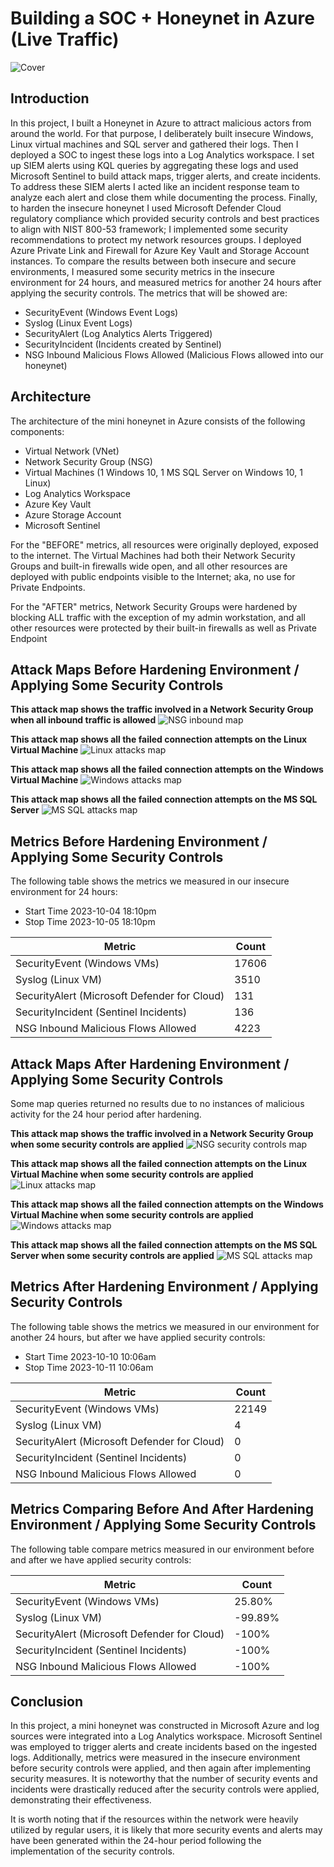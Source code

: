 # Building a SOC + Honeynet in Azure (Live Traffic)
![Cover](https://www.dropbox.com/s/x7gdmk9lbaez42x/cover.png?raw=1)

## Introduction

In this project, I built a Honeynet in Azure to attract malicious actors from around the world. For that purpose, I deliberately built insecure Windows, Linux virtual machines and SQL server and gathered their logs. Then I deployed a SOC to ingest these logs into a Log Analytics workspace. I set up SIEM alerts using KQL queries by aggregating these logs and used Microsoft Sentinel to build attack maps, trigger alerts, and create incidents. To address these SIEM alerts I acted like an incident response team to analyze each alert and close them while documenting the process. Finally, to harden the insecure honeynet I used Microsoft Defender Cloud regulatory compliance which provided security controls and best practices to align with NIST 800-53 framework; I implemented some security recommendations to protect my network resources groups. I deployed Azure Private Link and Firewall for Azure Key Vault and Storage Account instances. To compare the results between both insecure and secure environments, I measured some security metrics in the insecure environment for 24 hours, and measured metrics for another 24 hours after applying the security controls. The metrics that will be showed are:

- SecurityEvent (Windows Event Logs)
- Syslog (Linux Event Logs)
- SecurityAlert (Log Analytics Alerts Triggered)
- SecurityIncident (Incidents created by Sentinel)
- NSG Inbound Malicious Flows Allowed (Malicious Flows allowed into our honeynet)

## Architecture
The architecture of the mini honeynet in Azure consists of the following components:

- Virtual Network (VNet)
- Network Security Group (NSG)
- Virtual Machines (1 Windows 10, 1 MS SQL Server on Windows 10, 1 Linux)
- Log Analytics Workspace
- Azure Key Vault
- Azure Storage Account
- Microsoft Sentinel

For the "BEFORE" metrics, all resources were originally deployed, exposed to the internet. The Virtual Machines had both their Network Security Groups and built-in firewalls wide open, and all other resources are deployed with public endpoints visible to the Internet; aka, no use for Private Endpoints.

For the "AFTER" metrics, Network Security Groups were hardened by blocking ALL traffic with the exception of my admin workstation, and all other resources were protected by their built-in firewalls as well as Private Endpoint

## Attack Maps Before Hardening Environment / Applying Some Security Controls

**This attack map shows the traffic involved in a Network Security Group when all inbound traffic is allowed**
![NSG inbound map](https://www.dropbox.com/scl/fi/iin637sg0ztxektgk84i3/nsg-allow-malicious-inbound-flows.png?rlkey=l9ve4btccyevrnl2h1e9zxaq6&raw=1)

**This attack map shows all the failed connection attempts on the Linux Virtual Machine**
![Linux attacks map](https://www.dropbox.com/scl/fi/tj8oyseg87f1uhm006st0/linux-ssh-authentication-failures.png?rlkey=azt8t7qfq3riqzlidwc53p73f&raw=1)

**This attack map shows all the failed connection attempts on the Windows Virtual Machine**
![Windows attacks map](https://www.dropbox.com/scl/fi/a9gxvl752gkc3kwrsn230/windows-rdp-smb-authentication-failures.png?rlkey=1xz6d783l2flgxkefenu3m28p&raw=1)

**This attack map shows all the failed connection attempts on the MS SQL Server**
![MS SQL attacks map](https://www.dropbox.com/scl/fi/qyal8s5fn56u6aupzb92d/ms-sql-server-authentication-failures.png?rlkey=zj735usgyaarvzwdls8p5a9ec&raw=1)

## Metrics Before Hardening Environment / Applying Some Security Controls

The following table shows the metrics we measured in our insecure environment for 24 hours:
- Start Time 2023-10-04 18:10pm
- Stop Time 2023-10-05 18:10pm

| Metric                                         | Count
| -----------------------------------------------| -----
| SecurityEvent (Windows VMs)                    | 17606
| Syslog (Linux VM)                              | 3510
| SecurityAlert (Microsoft Defender for Cloud)   | 131
| SecurityIncident (Sentinel Incidents)          | 136
| NSG Inbound Malicious Flows Allowed            | 4223

## Attack Maps After Hardening Environment / Applying Some Security Controls

Some map queries returned no results due to no instances of malicious activity for the 24 hour period after hardening.

**This attack map shows the traffic involved in a Network Security Group when some security controls are applied**
![NSG security controls map](https://www.dropbox.com/scl/fi/0mzx9poazcmiss2zzg0hj/NSG-Allowed-Malicious-Inbound-Flows-Map-After-Hardening-Controls.png?rlkey=7t65ob7cm501w6u13gcsn3awy&raw=1)

**This attack map shows all the failed connection attempts on the Linux Virtual Machine when some security controls are applied**
![Linux attacks map](https://www.dropbox.com/scl/fi/31c02kltlgc164ebyvact/Linux-SSH-Authentication-Failures-After-Hardening-Controls.png?rlkey=zo8odmx3yu00ueaqte3wq7ylx&raw=1)

**This attack map shows all the failed connection attempts on the Windows Virtual Machine when some security controls are applied**
![Windows attacks map](https://www.dropbox.com/scl/fi/fy125zpf45217h2jgtuek/Windows-RDP-SMB-Authentication-Failures-After-Hardening-Controls.png?rlkey=wjsdr9wrjvlvx1xh7p2cticl6&raw=1)

**This attack map shows all the failed connection attempts on the MS SQL Server when some security controls are applied**
![MS SQL attacks map](https://www.dropbox.com/scl/fi/hdhatn2l1rccoup9ic465/MS-SQL-Server-Authentication-Failures-After-hardening-Controls.png?rlkey=8ecc4h1qyejub6asqr9kc8qvt&raw=1)

## Metrics After Hardening Environment / Applying Security Controls

The following table shows the metrics we measured in our environment for another 24 hours, but after we have applied security controls:
- Start Time 2023-10-10 10:06am
- Stop Time	2023-10-11 10:06am

| Metric                                         | Count
| -----------------------------------------------| -----
| SecurityEvent (Windows VMs)                    | 22149
| Syslog (Linux VM)                              | 4
| SecurityAlert (Microsoft Defender for Cloud)   | 0
| SecurityIncident (Sentinel Incidents)          | 0
| NSG Inbound Malicious Flows Allowed            | 0

## Metrics Comparing Before And After Hardening Environment / Applying Some Security Controls

The following table compare metrics measured in our environment before and after we have applied security controls:

| Metric                                         | Count
| -----------------------------------------------| -----
| SecurityEvent (Windows VMs)                    | 25.80%
| Syslog (Linux VM)                              | -99.89%
| SecurityAlert (Microsoft Defender for Cloud)   | -100%
| SecurityIncident (Sentinel Incidents)          | -100%
| NSG Inbound Malicious Flows Allowed            | -100%

## Conclusion

In this project, a mini honeynet was constructed in Microsoft Azure and log sources were integrated into a Log Analytics workspace. Microsoft Sentinel was employed to trigger alerts and create incidents based on the ingested logs. Additionally, metrics were measured in the insecure environment before security controls were applied, and then again after implementing security measures. It is noteworthy that the number of security events and incidents were drastically reduced after the security controls were applied, demonstrating their effectiveness.

It is worth noting that if the resources within the network were heavily utilized by regular users, it is likely that more security events and alerts may have been generated within the 24-hour period following the implementation of the security controls.
